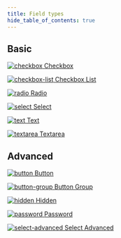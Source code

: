 ```yaml
---
title: Field types
hide_table_of_contents: true
---
```


## Basic

<div className="thumbs">

[![checkbox](/thumbs/checkbox.png) <span className="thumb_text">Checkbox</span>](/fields/checkbox/)

[![checkbox-list](/thumbs/checkbox-list.png) <span className="thumb_text">Checkbox List</span>](/fields/checkbox-list/)

[![radio](/thumbs/radio.png) <span className="thumb_text">Radio</span>](/fields/radio/)

[![select](/thumbs/select.png) <span className="thumb_text">Select</span>](/fields/select/)

[![text](/thumbs/text.png) <span className="thumb_text">Text</span>](/fields/text/)

[![textarea](/thumbs/textarea.png) <span className="thumb_text">Textarea</span>](/fields/textarea/)

</div>

## Advanced

<div className="thumbs">

[![button](/thumbs/button.png) <span className="thumb_text">Button</span>](/fields/button/)

[![button-group](/thumbs/button-group.png) <span className="thumb_text">Button Group</span>](/fields/button-group/)

[![hidden](/thumbs/hidden.png) <span className="thumb_text">Hidden</span>](/fields/hidden/)

[![password](/thumbs/password.png) <span className="thumb_text">Password</span>](/fields/password/)

[![select-advanced](/thumbs/select-advanced.png) <span className="thumb_text">Select Advanced</span>](/fields/select-advanced/)

</div>